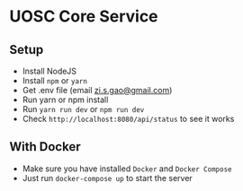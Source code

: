 # UOSC Core Service 

## Setup

- Install NodeJS
- Install `npm` or `yarn`
- Get .env file (email zi.s.gao@gmail.com)
- Run yarn or npm install
- Run `yarn run dev` or `npm run dev`
- Check `http://localhost:8080/api/status` to see it works

## With Docker

- Make sure you have installed `Docker` and `Docker Compose`
- Just run `docker-compose up` to start the server